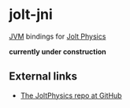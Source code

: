 # jolt-jni

[JVM](https://en.wikipedia.org/wiki/Java_virtual_machine) bindings
for [Jolt Physics](https://jrouwe.github.io/JoltPhysics)

**currently under construction**

## External links

+ [The JoltPhysics repo at GitHub](https://github.com/jrouwe/JoltPhysics)
